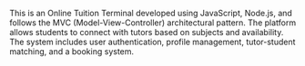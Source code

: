 This is an Online Tuition Terminal developed using JavaScript, Node.js, and follows the MVC (Model-View-Controller) architectural pattern. The platform allows students to connect with tutors based on subjects and availability. The system includes user authentication, profile management, tutor-student matching, and a booking system. 
